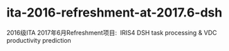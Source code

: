 # ita-2016-refreshment-at-2017.6-dsh
2016级ITA 2017年6月Refreshment项目:  IRIS4 DSH task processing &amp; VDC productivity prediction
